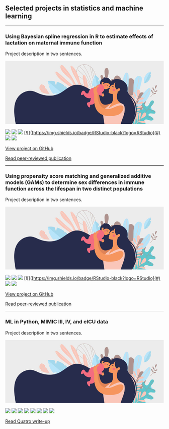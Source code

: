 ## Selected projects in statistics and machine learning

---

### Using Bayesian spline regression in R to estimate effects of lactation on maternal immune function

Project description in two sentences. 

<img src="images/clipart_FB.jpg?raw=true" />

[![](https://img.shields.io/badge/R-black?logo=R)](#) [![](https://img.shields.io/badge/RStudio-black?logo=RStudio)](#) [![](https://img.shields.io/badge/Tidyverse-black?logo=Tidyverse)](#) [![]([https://img.shields.io/badge/RStudio-black?logo=RStudio](#) [![](https://img.shields.io/badge/brms-black)](#) [![](https://img.shields.io/badge/RMarkdown-black)](#)

[View project on GitHub](https://github.com/carmenhove/sphs)

[Read peer-reviewed publication](https://github.com/carmenhove/sphs)

---

### Using propensity score matching and generalized additive models (GAMs) to determine sex differences in immune function across the lifespan in two distinct populations

Project description in two sentences. 

<img src="images/clipart_FB.jpg?raw=true" />

[![](https://img.shields.io/badge/R-black?logo=R)](#) [![](https://img.shields.io/badge/RStudio-black?logo=RStudio)](#) [![](https://img.shields.io/badge/Tidyverse-black?logo=Tidyverse)](#) [![]([https://img.shields.io/badge/RStudio-black?logo=RStudio](#) [![](https://img.shields.io/badge/mgcv-black)](#) [![](https://img.shields.io/badge/RMarkdown-black)](#)

[View project on GitHub](https://github.com/carmenhove/sphs)

[Read peer-reviewed publication](https://github.com/carmenhove/sphs)

---

### ML in Python, MIMIC III, IV, and eICU data

Project description in two sentences. 

<img src="images/clipart_FB.jpg?raw=true" />

[![](https://img.shields.io/badge/SQL-black)](#) [![](https://img.shields.io/badge/R-black?logo=R)](#) [![](https://img.shields.io/badge/RStudio-black?logo=RStudio)](#) [![](https://img.shields.io/badge/Tidyverse-black?logo=Tidyverse)](#) [![](https://img.shields.io/badge/Python-black?logo=Python)](#) [![](https://img.shields.io/badge/GoogleBigQuery-black?logo=GoogleBigQuery)](#) [![](https://img.shields.io/badge/sklearn-black?logo=scikit-learn)](#) [![](https://img.shields.io/badge/Quatro-black)](#)

[Read Quatro write-up](https://github.com/carmenhove/sphs)

